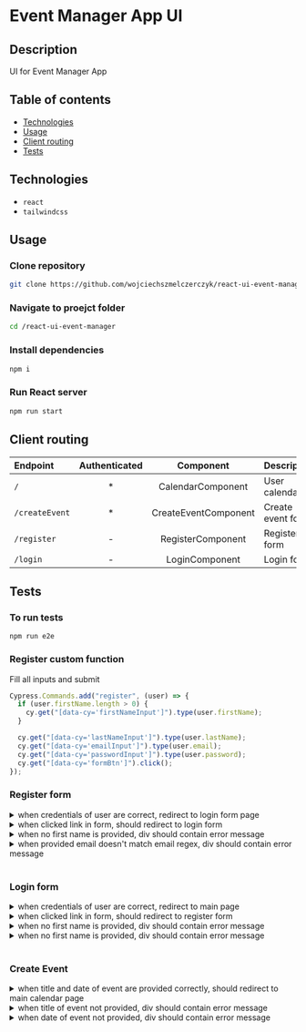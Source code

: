 # Event Manager App UI

## Description

UI for Event Manager App

## Table of contents

- [Technologies](#technologies)
- [Usage](#usage)
- [Client routing](#client-routing)
- [Tests](#tests)

## Technologies

- `react`
- `tailwindcss`

## Usage

### Clone repository

```sh
git clone https://github.com/wojciechszmelczerczyk/react-ui-event-manager.git
```

### Navigate to proejct folder

```sh
cd /react-ui-event-manager
```

### Install dependencies

```sh
npm i
```

### Run React server

```sh
npm run start
```

## Client routing

| Endpoint       | Authenticated |      Component       | Description       |
| :------------- | :-----------: | :------------------: | ----------------- |
| `/`            |      \*       |  CalendarComponent   | User calendar     |
| `/createEvent` |      \*       | CreateEventComponent | Create event form |
| `/register`    |       -       |  RegisterComponent   | Register form     |
| `/login`       |       -       |    LoginComponent    | Login form        |

## Tests

### To run tests

```
npm run e2e
```

### Register custom function

Fill all inputs and submit

```javascript
Cypress.Commands.add("register", (user) => {
  if (user.firstName.length > 0) {
    cy.get("[data-cy='firstNameInput']").type(user.firstName);
  }

  cy.get("[data-cy='lastNameInput']").type(user.lastName);
  cy.get("[data-cy='emailInput']").type(user.email);
  cy.get("[data-cy='passwordInput']").type(user.password);
  cy.get("[data-cy='formBtn']").click();
});
```

### Register form

<details>
<summary>when credentials of user are correct, redirect to login form page</summary>

```javascript
it("when credentials of user are correct, redirect to login form page", () => {
  cy.register(users[0]);

  cy.location().should((loc) => {
    expect(loc.href).to.eq("http://localhost:5000/login");
  });
});
```

</details>

<details>
<summary>when clicked link in form, should redirect to login form</summary>

```javascript
it("when clicked link in form, should redirect to login form", () => {
  cy.get("[data-cy='linkToForm']").click();

  cy.location().should((loc) => {
    expect(loc.href).to.eq("http://localhost:5000/login");
  });
});
```

</details>

<details>
<summary>when no first name is provided, div should contain error message</summary>

```javascript
it("when no first name is provided, div should contain error message", () => {
  cy.register(users[1]);

  cy.get("[data-cy='errMsg']").should("contain", "Please enter a first name");
});
```

</details>

<details>
<summary>when provided email doesn't match email regex, div should contain error message</summary>

```javascript
it("when provided email doesn't match email regex, div should contain error message", () => {
  cy.register(users[2]);

  cy.get("[data-cy='errMsg']").should("contain", "Please enter a valid email");
});
```

</details>
<br />

### Login form

<details>
<summary>when credentials of user are correct, redirect to main page</summary>

```javascript
it("when credentials of user are correct, redirect to main page", () => {
  cy.login(users[3]);

  cy.location().should((loc) => {
    expect(loc.href).to.eq("http://localhost:5000/");
  });
});
```

</details>

<details>
<summary>when clicked link in form, should redirect to register form</summary>

```javascript
it("when clicked link in form, should redirect to register form", () => {
  cy.get("[data-cy='linkToForm']").click();

  cy.location().should((loc) => {
    expect(loc.href).to.eq("http://localhost:5000/register");
  });
});
```

</details>

<details>
<summary>when no first name is provided, div should contain error message</summary>

```javascript
it("when no first name is provided, div should contain error message", () => {
  cy.login(users[1]);

  cy.get("[data-cy='errMsg']").should(
    "contain",
    "Provide correct email. User with this email doesn't exist"
  );
});
```

</details>

<details>
<summary>when no first name is provided, div should contain error message</summary>

```javascript
it("when no first name is provided, div should contain error message", () => {
  cy.login(users[4]);

  cy.get("[data-cy='errMsg']").should("contain", "Please enter an email");
});
```

</details>
<br />

### Create Event

<details>
<summary>when title and date of event are provided correctly, should redirect to main calendar page</summary>

```javascript
 it("when title and date of event are provided correctly, should redirect to main calendar page", () => {
    cy.get("[data-cy='eventTitleInput']").type(events[0].eventTitle);

    cy.get("[data-cy='createEventBtn']").click();

    cy.location().should((loc) => {
      expect(loc.href).to.eq("http://localhost:5000/");
    });
```

</details>

<details>
<summary>when title of event not provided, div should contain error message</summary>

```javascript
it("when title of event not provided, div should contain error message", () => {
  cy.get("[data-cy='createEventBtn']").click();
  cy.get("[data-cy='eventError']").should(
    "contain",
    "Event title has to be provided"
  );
});
```

</details>

<details>
<summary>when date of event not provided, div should contain error message</summary>

```javascript
it("when date of event not provided, div should contain error message", () => {
  cy.get("[data-cy='eventTitleInput']").type(events[0].eventTitle);

  cy.get(".react-datetime-picker__clear-button").click({ multiple: true });

  cy.get("[data-cy='createEventBtn']").click();

  cy.get("[data-cy='eventError']").should(
    "contain",
    "Event start date has to be provided"
  );
});
```

</details>

